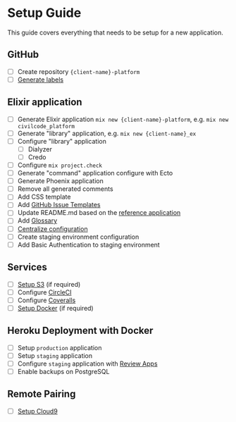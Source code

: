 # Setup Guide

This guide covers everything that needs to be setup for a new application.

## GitHub

- [ ] Create repository `{client-name}-platform`
- [ ] [Generate labels](../../.github/SETUP.md)

## Elixir application

- [ ] Generate Elixir application `mix new {client-name}-platform`, e.g. `mix new civilcode_platform`
- [ ] Generate "library" application, e.g. `mix new {client-name}_ex`
- [ ] Configure "library" application
  - [ ] Dialyzer
  - [ ] Credo
- [ ] Configure `mix project.check`
- [ ] Generate "command" application configure with Ecto
- [ ] Generate Phoenix application
- [ ] Remove all generated comments
- [ ] Add CSS template
- [ ] Add [GitHub Issue Templates]((../../.github/ISSUE_TEMPLATES.md))
- [ ] Update README.md based on the [reference application](../../README.md)
- [ ] Add [Glossary](../../GLOSSARY.md)
- [ ] [Centralize configuration](../../config)
- [ ] Create staging environment configuration
- [ ] Add Basic Authentication to staging environment

## Services

- [ ] [Setup S3](./s3.md) (if required)
- [ ] Configure [CircleCI](http://circleci.com)
- [ ] Configure [Coveralls](https://coveralls.io)
- [ ] [Setup Docker](./docker.md) (if required)

## Heroku Deployment with Docker

- [ ] Setup `production` application
- [ ] Setup `staging` application
- [ ] Configure `staging` application with [Review Apps](https://devcenter.heroku.com/articles/github-integration-review-apps)
- [ ] Enable backups on PostgreSQL

## Remote Pairing

- [ ] [Setup Cloud9](https://github.com/civilcode/cloud9-bootstrap)
